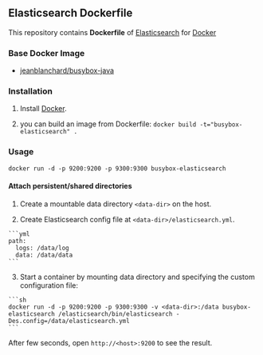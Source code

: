 ## Elasticsearch Dockerfile

This repository contains **Dockerfile** of [Elasticsearch](http://www.elasticsearch.org/) for [Docker](https://www.docker.com/)

### Base Docker Image

* [jeanblanchard/busybox-java](https://github.com/jeanblanchard/docker-busybox-java)


### Installation

1. Install [Docker](https://www.docker.com/).

2. you can build an image from Dockerfile: `docker build -t="busybox-elasticsearch" .`


### Usage

    docker run -d -p 9200:9200 -p 9300:9300 busybox-elasticsearch

#### Attach persistent/shared directories

  1. Create a mountable data directory `<data-dir>` on the host.

  2. Create Elasticsearch config file at `<data-dir>/elasticsearch.yml`.

    ```yml
    path:
      logs: /data/log
      data: /data/data
    ```

  3. Start a container by mounting data directory and specifying the custom configuration file:

    ```sh
    docker run -d -p 9200:9200 -p 9300:9300 -v <data-dir>:/data busybox-elasticsearch /elasticsearch/bin/elasticsearch -Des.config=/data/elasticsearch.yml
    ```

After few seconds, open `http://<host>:9200` to see the result.
